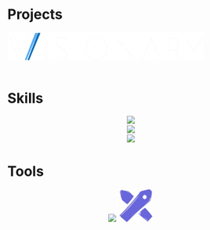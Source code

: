 # Projects
<a href="https://github.com/Texer0/Visionary">
  <img src="src/Visionary.png" alt="Visionary" width='400'>
</a>
<br><br>

# Skills
<p align="center">
  <a href="https://skillicons.dev">
    <img src="https://skillicons.dev/icons?i=nodejs,py,typescript" width="270"/><br><img src="https://skillicons.dev/icons?i=mysql,postgres" width="180" /><br><img src="https://skillicons.dev/icons?i=react,vite,tailwind,express,flask" width="450" />
  </a>
</p>

# Tools
<p align="center">
  <a href="https://skillicons.dev"><img src="https://skillicons.dev/icons?i=git,github,postman,vscode,figma,docker" width="470"/></a>    <img src="src/excalidraw.png" alt="Excalidraw" width="72"/>
</p>

<br><br>
